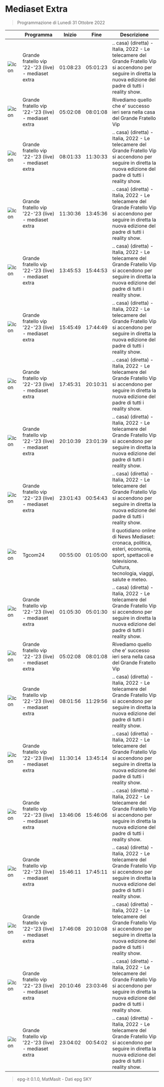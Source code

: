 # Mediaset Extra
> Programmazione di Lunedì 31 Ottobre 2022

||Programma|Inizio|Fine|Descrizione|
|---|---|---|---|---|
|![Icon](https://guidatv.sky.it/uuid/92634f5d-147b-4e99-a963-702e8777fc7b/cover?md5ChecksumParam=f85a60fece64bde51971679a080d53c3)|Grande fratello vip &#039;22-&#039;23 (live) - mediaset extra|01:08:23|05:01:23|.. casa) (diretta) - Italia, 2022 - Le telecamere del Grande Fratello Vip si accendono per seguire in diretta la nuova edizione del padre di tutti i reality show.
|![Icon](https://guidatv.sky.it/uuid/d8fe5901-7f4f-4ed3-8eac-559a204c5783/cover?md5ChecksumParam=f85a60fece64bde51971679a080d53c3)|Grande fratello vip &#039;22-&#039;23 (live) - mediaset extra|05:02:08|08:01:08|Rivediamo quello che e&#039; successo ieri sera nella casa del Grande Fratello Vip
|![Icon](https://guidatv.sky.it/uuid/ec629c80-6877-48fe-b7c3-dd923fca93e7/cover?md5ChecksumParam=f85a60fece64bde51971679a080d53c3)|Grande fratello vip &#039;22-&#039;23 (live) - mediaset extra|08:01:33|11:30:33|.. casa) (diretta) - Italia, 2022 - Le telecamere del Grande Fratello Vip si accendono per seguire in diretta la nuova edizione del padre di tutti i reality show.
|![Icon](https://guidatv.sky.it/uuid/ec629c80-6877-48fe-b7c3-dd923fca93e7/cover?md5ChecksumParam=f85a60fece64bde51971679a080d53c3)|Grande fratello vip &#039;22-&#039;23 (live) - mediaset extra|11:30:36|13:45:36|.. casa) (diretta) - Italia, 2022 - Le telecamere del Grande Fratello Vip si accendono per seguire in diretta la nuova edizione del padre di tutti i reality show.
|![Icon](https://guidatv.sky.it/uuid/ec629c80-6877-48fe-b7c3-dd923fca93e7/cover?md5ChecksumParam=f85a60fece64bde51971679a080d53c3)|Grande fratello vip &#039;22-&#039;23 (live) - mediaset extra|13:45:53|15:44:53|.. casa) (diretta) - Italia, 2022 - Le telecamere del Grande Fratello Vip si accendono per seguire in diretta la nuova edizione del padre di tutti i reality show.
|![Icon](https://guidatv.sky.it/uuid/ec629c80-6877-48fe-b7c3-dd923fca93e7/cover?md5ChecksumParam=f85a60fece64bde51971679a080d53c3)|Grande fratello vip &#039;22-&#039;23 (live) - mediaset extra|15:45:49|17:44:49|.. casa) (diretta) - Italia, 2022 - Le telecamere del Grande Fratello Vip si accendono per seguire in diretta la nuova edizione del padre di tutti i reality show.
|![Icon](https://guidatv.sky.it/uuid/ec629c80-6877-48fe-b7c3-dd923fca93e7/cover?md5ChecksumParam=f85a60fece64bde51971679a080d53c3)|Grande fratello vip &#039;22-&#039;23 (live) - mediaset extra|17:45:31|20:10:31|.. casa) (diretta) - Italia, 2022 - Le telecamere del Grande Fratello Vip si accendono per seguire in diretta la nuova edizione del padre di tutti i reality show.
|![Icon](https://guidatv.sky.it/uuid/ec629c80-6877-48fe-b7c3-dd923fca93e7/cover?md5ChecksumParam=f85a60fece64bde51971679a080d53c3)|Grande fratello vip &#039;22-&#039;23 (live) - mediaset extra|20:10:39|23:01:39|.. casa) (diretta) - Italia, 2022 - Le telecamere del Grande Fratello Vip si accendono per seguire in diretta la nuova edizione del padre di tutti i reality show.
|![Icon](https://guidatv.sky.it/uuid/ec629c80-6877-48fe-b7c3-dd923fca93e7/cover?md5ChecksumParam=f85a60fece64bde51971679a080d53c3)|Grande fratello vip &#039;22-&#039;23 (live) - mediaset extra|23:01:43|00:54:43|.. casa) (diretta) - Italia, 2022 - Le telecamere del Grande Fratello Vip si accendono per seguire in diretta la nuova edizione del padre di tutti i reality show.
|![Icon](https://guidatv.sky.it/uuid/88579467-4fac-49ed-83ee-b6e5c4d1ea93/cover?md5ChecksumParam=a4e40f0d70d0e5d70cc74c6c18708ce7)|Tgcom24|00:55:00|01:05:00|Il quotidiano online di News Mediaset: cronaca, politica, esteri, economia, sport, spettacoli e televisione. Cultura, tecnologia, viaggi, salute e meteo.
|![Icon](https://guidatv.sky.it/uuid/ec629c80-6877-48fe-b7c3-dd923fca93e7/cover?md5ChecksumParam=f85a60fece64bde51971679a080d53c3)|Grande fratello vip &#039;22-&#039;23 (live) - mediaset extra|01:05:30|05:01:30|.. casa) (diretta) - Italia, 2022 - Le telecamere del Grande Fratello Vip si accendono per seguire in diretta la nuova edizione del padre di tutti i reality show.
|![Icon](https://guidatv.sky.it/uuid/c18125eb-9c5d-43cd-83cc-9c00922e8d54/cover?md5ChecksumParam=f85a60fece64bde51971679a080d53c3)|Grande fratello vip &#039;22-&#039;23 (live) - mediaset extra|05:02:08|08:01:08|Rivediamo quello che e&#039; successo ieri sera nella casa del Grande Fratello Vip
|![Icon](https://guidatv.sky.it/uuid/98dc55f9-16b7-4b68-92c2-b6cb5ed07e9c/cover?md5ChecksumParam=f85a60fece64bde51971679a080d53c3)|Grande fratello vip &#039;22-&#039;23 (live) - mediaset extra|08:01:56|11:29:56|.. casa) (diretta) - Italia, 2022 - Le telecamere del Grande Fratello Vip si accendono per seguire in diretta la nuova edizione del padre di tutti i reality show.
|![Icon](https://guidatv.sky.it/uuid/98dc55f9-16b7-4b68-92c2-b6cb5ed07e9c/cover?md5ChecksumParam=f85a60fece64bde51971679a080d53c3)|Grande fratello vip &#039;22-&#039;23 (live) - mediaset extra|11:30:14|13:45:14|.. casa) (diretta) - Italia, 2022 - Le telecamere del Grande Fratello Vip si accendono per seguire in diretta la nuova edizione del padre di tutti i reality show.
|![Icon](https://guidatv.sky.it/uuid/98dc55f9-16b7-4b68-92c2-b6cb5ed07e9c/cover?md5ChecksumParam=f85a60fece64bde51971679a080d53c3)|Grande fratello vip &#039;22-&#039;23 (live) - mediaset extra|13:46:06|15:46:06|.. casa) (diretta) - Italia, 2022 - Le telecamere del Grande Fratello Vip si accendono per seguire in diretta la nuova edizione del padre di tutti i reality show.
|![Icon](https://guidatv.sky.it/uuid/98dc55f9-16b7-4b68-92c2-b6cb5ed07e9c/cover?md5ChecksumParam=f85a60fece64bde51971679a080d53c3)|Grande fratello vip &#039;22-&#039;23 (live) - mediaset extra|15:46:11|17:45:11|.. casa) (diretta) - Italia, 2022 - Le telecamere del Grande Fratello Vip si accendono per seguire in diretta la nuova edizione del padre di tutti i reality show.
|![Icon](https://guidatv.sky.it/uuid/98dc55f9-16b7-4b68-92c2-b6cb5ed07e9c/cover?md5ChecksumParam=f85a60fece64bde51971679a080d53c3)|Grande fratello vip &#039;22-&#039;23 (live) - mediaset extra|17:46:08|20:10:08|.. casa) (diretta) - Italia, 2022 - Le telecamere del Grande Fratello Vip si accendono per seguire in diretta la nuova edizione del padre di tutti i reality show.
|![Icon](https://guidatv.sky.it/uuid/98dc55f9-16b7-4b68-92c2-b6cb5ed07e9c/cover?md5ChecksumParam=f85a60fece64bde51971679a080d53c3)|Grande fratello vip &#039;22-&#039;23 (live) - mediaset extra|20:10:46|23:03:46|.. casa) (diretta) - Italia, 2022 - Le telecamere del Grande Fratello Vip si accendono per seguire in diretta la nuova edizione del padre di tutti i reality show.
|![Icon](https://guidatv.sky.it/uuid/98dc55f9-16b7-4b68-92c2-b6cb5ed07e9c/cover?md5ChecksumParam=f85a60fece64bde51971679a080d53c3)|Grande fratello vip &#039;22-&#039;23 (live) - mediaset extra|23:04:02|00:54:02|.. casa) (diretta) - Italia, 2022 - Le telecamere del Grande Fratello Vip si accendono per seguire in diretta la nuova edizione del padre di tutti i reality show.



 > epg-it 0.1.0, MatMasIt - Dati epg SKY